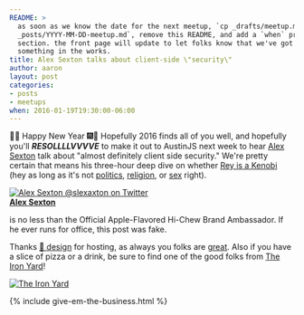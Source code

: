 ```yaml
---
README: >
  as soon as we know the date for the next meetup, `cp _drafts/meetup.md
  _posts/YYYY-MM-DD-meetup.md`, remove this README, and add a `when` property to this
  section. the front page will update to let folks know that we've got
  something in the works.
title: Alex Sexton talks about client-side \"security\"
author: aaron
layout: post
categories:
- posts
- meetups
when: 2016-01-19T19:30:00-06:00
---
```


&#127881;&#127878; Happy New Year &#127878;&#127881; Hopefully 2016 finds all of you well, and hopefully you'll ***RESOLLLLVVVVE*** to make it out to AustinJS next week to hear [Alex Sexton][] talk about "almost definitely client side security." We're pretty certain that means his three-hour deep dive on whether [Rey is a Kenobi][] (hey as long as it's not [politics][], [religion][], or [sex][] right).

<div class="media-object speaker-bio">
  <a href="https://twitter.com/slexaxton">
    <img alt="Alex Sexton @slexaxton on Twitter" src="https://avatars1.githubusercontent.com/u/96554?v=3&s=400" />
  </a>
  <div>
  <a href="https://twitter.com/slexaxton"><strong>Alex Sexton</strong></a>

  is no less than the Official Apple-Flavored Hi-Chew Brand Ambassador. If he ever runs for office, this post was fake.
  </div>
</div>

Thanks [&#128056; design][frog] for hosting, as always you folks are [great][]. Also if you have a slice of pizza or a drink, be sure to find one of the good folks from [The Iron Yard][]!

<div class="sponsor-logo">
  <a href="https://www.theironyard.com">
    <img src="https://www.theironyard.com/etc/designs/theironyard/icons/iron-yard-logo.svg" alt="The Iron Yard" />
  </a>
</div>

{% include give-em-the-business.html %}

[Alex Sexton]: https://twitter.com/slexaxton
[Rey is a Kenobi]: http://wil.to/_/whatno.gif
[politics]: https://twitter.com/slexaxton/status/419373720080105472
[religion]: https://alexsexton.com/blog/2015/02/the-15-commandments-of-front-end-performance/
[sex]: https://twitter.com/SlexAxton/status/685163843564093440
[frog]: http://www.frogdesign.com/contact/austin.html
[great]: http://gifs.attamusc.com/thank-you/thank-you-spice.gif
[The Iron Yard]: https://www.theironyard.com
